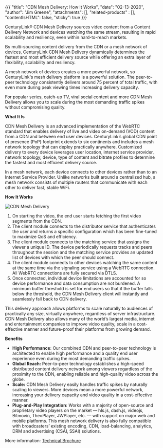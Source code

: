 {{{
  "title": "CDN Mesh Delivery: How It Works",
  "date": "02-13-2020",
  "author": "Jim Greene",
  "attachments": [],
  "related-products" : [],
  "contentIsHTML": false,
  "sticky": true
}}}

CenturyLink® CDN Mesh Delivery sources video content from a Content Delivery Network and devices watching the same stream, resulting in rapid scalability and resiliency, even within hard-to-reach markets.

By multi-sourcing content delivery from the CDN or a mesh network of devices, CenturyLink CDN Mesh Delivery dynamically determines the fastest and most efficient delivery source while offering an extra layer of flexibility, scalability and resiliency.

A mesh network of devices creates a more powerful network, so CenturyLink's mesh delivery platform is a powerful solution. The peer-to-peer technology consistently delivers around 75 percent of total traffic, with even more during peak viewing times increasing delivery capacity.

For popular series, catch-up TV, viral social content and more CDN Mesh Delivery allows you to scale during the most demanding traffic spikes without compromising quality.

**What It Is**

CDN Mesh Delivery is an advanced implementation of the WebRTC standard that enables delivery of live and video on-demand (VOD) content from a CDN and between end user devices. CenturyLink’s global CDN point of presence (PoP) footprint extends to six continents and includes a mesh network topology that can deploy practically anywhere.
Customized delivery to every device leverages user location, internet service provider, network topology, device, type of content and bitrate profiles to determine the fastest and most efficient delivery source.

In a mesh network, each device connects to other devices rather than to an Internet Service Provider. Unlike networks built around a centralized hub, a mesh network consists of multiple routers that communicate with each other to deliver fast, stable WiFi.

**How It Works**

![CDN Mesh Delivery](../../imagesimages/network/cdn/mesh-delivery.png)

1. On starting the video, the end user starts fetching the first video segments from the CDN.
2. The client module connects to the distributor service that authenticates the user and returns a specific configuration which has been fine-tuned to maximize QoS and efficiency.
3. The client module connects to the matching service that assigns the viewer a unique ID. The device periodically requests tracks and peers throughout the session and the matching service provides an updated list of devices with which the peer should connect.
4. The client module connects to other devices watching the same content at the same time via the signaling service using a WebRTC connection. All WebRTC connections are fully secured via DTLS.
5. Once connected, individual device limitations are accounted for so device performance and data consumption are not burdened. A minimum buffer threshold is set for end users so that if the buffer falls below the threshold, the CDN Mesh Delivery client will instantly and seamlessly fall back to CDN delivery.

This delivery approach allows platforms to scale naturally to audiences of practically any size, virtually anywhere, regardless of server infrastructure. CDN Mesh Delivery also allows many of the world’s largest media, internet and entertainment companies to improve video quality, scale in a cost-effective manner and future-proof their platforms from growing demand.

**Benefits**

- **High Performance:** Our combined CDN and peer-to-peer technology is architected to enable high performance and a quality end user experience even during the most demanding traffic spikes.
- **Global Reach:** Peer-to-peer technology establishes a high-speed distributed content delivery network among viewers regardless of the proximity to the CDN, enabling reliable and high-quality video across the globe. 
- **Scale:** CDN Mesh Delivery easily handles traffic spikes by naturally scaling to viewers. More devices mean a more powerful network, increasing your delivery capacity and video quality in a cost-effective manner.
- **Plug-and-Play Integration:** Works with a majority of open-source and proprietary video players on the market — hls.js, dash.js, videojs, Bitmovin, TheoPlayer, JWPlayer, etc. — with support on major web and mobile platforms. This mesh network delivery is also fully compatible with broadcasters’ existing encoding, CDN, load-balancing, analytics, DRM and advertising (CSAI, SSAI) solutions.

More information: [Technical Brochure](https://www.ctl.io/lp/resources/cdn-mesh-delivery-technical-brochure)
